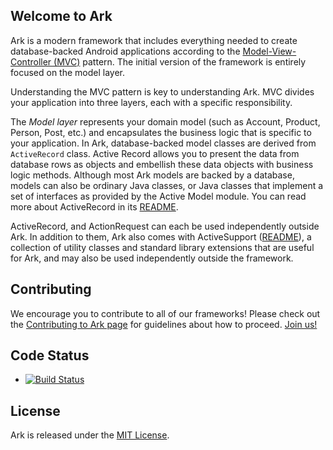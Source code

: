 ## Welcome to Ark

Ark is a modern framework that includes everything needed to create
database-backed Android applications according to the
[Model-View-Controller (MVC)](http://en.wikipedia.org/wiki/Model-view-controller)
pattern. The initial version of the framework is entirely focused on the model
layer.

Understanding the MVC pattern is key to understanding Ark. MVC divides
your application into three layers, each with a specific responsibility.

The _Model layer_ represents your domain model (such as Account, Product,
Person, Post, etc.) and encapsulates the business logic that is specific to your
application. In Ark, database-backed model classes are derived from
`ActiveRecord` class. Active Record allows you to present the data from database
rows as objects and embellish these data objects with business logic methods.
Although most Ark models are backed by a database, models can also be ordinary
Java classes, or Java classes that implement a set of interfaces as provided by
the Active Model module. You can read more about ActiveRecord in its
[README](activerecord/README.md).

ActiveRecord, and ActionRequest can each be used independently outside
Ark. In addition to them, Ark also comes with ActiveSupport
([README](activesupport/README.md)), a collection of utility classes and
standard library extensions that are useful for Ark, and may also be used
independently outside the framework.

## Contributing

We encourage you to contribute to all of our frameworks! Please check out the
[Contributing to Ark page](http://ark.arauk.com.br/contributing)
for guidelines about how to proceed.
[Join us!](http://ark.arauk.com.br/contributing/contributors)

## Code Status

* [![Build Status](https://api.travis-ci.org/arauk/ark.png)](https://travis-ci.org/arauk/ark)

## License

Ark is released under the
[MIT License](http://www.opensource.org/licenses/MIT).
